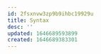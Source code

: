 ```yaml
---
id: 2fsxnvw3zp9b9ihbc19929u
title: Syntax
desc: ''
updated: 1646689593899
created: 1646689383301
---
```



